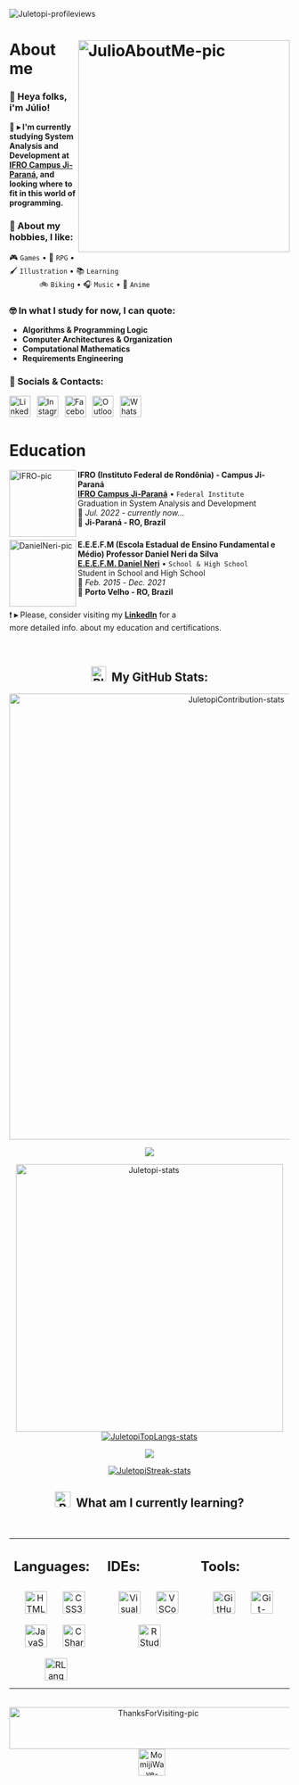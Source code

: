 <!--
❗ ➤ References used in this Repository:
🔗 • https://github.com/kyechan99/capsule-render
🔗 • https://github.com/antonkomarev/github-profile-views-counter
🔗 • https://github.com/DenverCoder1/custom-icon-badges
🔗 • https://github.com/DenverCoder1/github-readme-streak-stats
🔗 • https://github.com/Ashutosh00710/github-readme-activity-graph
🔗 • https://github.com/anuraghazra/github-readme-stats
🔗 • https://github.com/alexandresanlim/Badges4-README.md-Profile
🔗 • https://profilepicturemaker.com
🔗 • https://devicon.dev
🔗 • https://shields.io
🔗 • https://emoji.gg
🔗 • https://getemoji.com
-->

<img align="left" src="https://komarev.com/ghpvc/?username=juletopi&color=ee3d3d" alt="Juletopi-profileviews"><div>
<br>

<!-- ABOUT ME -->

# <a href="https://github.com/juletopi/juletopi/blob/main/Assets/Images/JulioMe-pic.png"><img align="right" src="https://user-images.githubusercontent.com/76459155/199651836-02f5d580-6203-410e-be99-6c61765fd45c.png" align="left" width="380" alt="JulioAboutMe-pic"/></a> About me

<div align="left">

### 👋 Heya folks, i'm Júlio!
 
🌱 **▸ I'm currently studying System Analysis and \
Development at [**IFRO Campus Ji-Paraná**](https://portal.ifro.edu.br/ji-parana), and \
looking where to fit in this world of programming.**
 
### 👾 About my hobbies, I like:

🎮 `Games` • 🎲 `RPG` • 🖌️ `Illustration` • 📚 `Learning` \
&#8199;&#8199;&#8199;&#8199;&#8199;&#8196; 🚲 `Biking` • 🎧 `Music` • 🍜 `Anime`
 
### 🤓 In what I study for now, I can quote:
 
- **Algorithms & Programming Logic**
- **Computer Architectures & Organization**
- **Computational Mathematics**
- **Requirements Engineering**

### 💬 Socials & Contacts:

<a href="https://www.linkedin.com/in/julio-cezar-pereira-camargo/"><img src="https://cdn.jsdelivr.net/gh/devicons/devicon/icons/linkedin/linkedin-original.svg" width="38" height="38" alt="LinkedIn-icon"></a>&nbsp;&nbsp;
<a href="https://www.instagram.com/juletopi/"><img src="https://cdn3.emoji.gg/emojis/6333-instagram.png" width="38" height="38" alt="Instagram-icon"></a>&nbsp;&nbsp;
<a href="https://www.facebook.com/profile.php?id=100006955867774"><img src="https://cdn.jsdelivr.net/gh/devicons/devicon/icons/facebook/facebook-original.svg" width="38" height="38" alt="Facebook-icon"></a>&nbsp;&nbsp;
<a href="mailto:juliocezarpvh@hotmail.com"><img src="https://pngimg.com/uploads/email/email_PNG100738.png" width="38" height="38" alt="Outlook-icon"></a>&nbsp;&nbsp;
<a href="http://api.whatsapp.com/send?phone=5569993606894"><img src="https://cdn3.emoji.gg/emojis/6158-whatsapp.png" width="38" height="38" alt="WhatsApp-icon"></a>&nbsp;&nbsp;
</div>

<!-- EDUCATION -->

# Education

<a href="https://github.com/juletopi/juletopi/blob/main/Assets/Images/IFRO-pic.png"><img align="left" src="https://user-images.githubusercontent.com/76459155/198151574-4e290036-3ac2-46e1-a211-2f2eb25e9495.png" width="120" height="120" alt="IFRO-pic"/></a>

**IFRO (Instituto Federal de Rondônia) - Campus Ji-Paraná** \
[**IFRO Campus Ji-Paraná**](https://portal.ifro.edu.br/ji-parana/ji-parana) • `Federal Institute` \
Graduation in System Analysis and Development \
📆 <i>Jul. 2022</i> - <i>currently now...</i> \
📍 **Ji-Paraná - RO, Brazil**
<br>

###

<a href="https://github.com/juletopi/juletopi/blob/main/Assets/Images/DanielNeri-pic.png"><img align="left" src="https://user-images.githubusercontent.com/76459155/198151731-1b0a789e-8435-4702-a7c4-1e2915917c4c.png" width="120" height="120" alt="DanielNeri-pic"/></a>

**E.E.E.F.M (Escola Estadual de Ensino Fundamental e Médio) Professor Daniel Neri da Silva** \
[**E.E.E.F.M. Daniel Neri**](https://www.melhorescola.com.br/escola/eeefm-professor-daniel-neri-da-silva) • `School & High School` \
Student in School and High School \
📆 <i>Feb. 2015</i> - <i>Dec. 2021</i> \
📍 **Porto Velho - RO, Brazil**
<br>

###

❗ **▸** Please, consider visiting my [**LinkedIn**](https://www.linkedin.com/in/julio-cezar-pereira-camargo/) for a \
more detailed info. about my education and certifications.
</div>
<br>

<!-- STATS -->

<div align="center">
 
## <a href="https://emoji.gg/emoji/3716-blurple-github"><img src="https://cdn3.emoji.gg/emojis/3716-blurple-github.png" width="27" height="27" alt="BlurpleGithub-emoji"></a>&#160; My GitHub Stats:

<a href="#"><img src="https://activity-graph.herokuapp.com/graph?username=juletopi&bg_color=0e1118&hide_border=true&custom_title=Contribution%20Graph&area=true&area_color=e73737&title_color=e73737&line=e73737&point=e73737&theme=high-contrast" width="800" alt="JuletopiContribution-stats"></a>

<img align="center" src="https://capsule-render.vercel.app/api?type=rect&color=da2828&height=3&section=header&%20render">

<a href="#"><img src="https://github-readme-stats.vercel.app/api?username=juletopi&show_icons=true&count_private=true&include_all_commits=true&theme=codeSTACKr&title_color=e73737&icon_color=e73737&border_color=0d1017&bg_color=0e1118" width="480" alt="Juletopi-stats"></a>
<a href="#"><img src="https://github-readme-stats.vercel.app/api/top-langs/?username=juletopi&layout=default&langs_count=7&theme=codeSTACKr&title_color=e73737&icon_color=e73737&border_color=0e1118&bg_color=0e1118" alt="JuletopiTopLangs-stats"></a>

<img align="center" src="https://capsule-render.vercel.app/api?type=rect&color=da2828&height=3&section=header&%20render">

<a href="#"><img src="https://github-readme-streak-stats.herokuapp.com/?user=juletopi&theme=dark&ring=e73737&currStreakNum=ffffff&fire=eaa532&currStreakLabel=eaa532&hide_border=true&background=0E1118" alt="JuletopiStreak-stats"></a>
</div>

<!-- LEARNING -->

<div align="center">

## <a href="https://emoji.gg/emoji/3468_book_n_quill"><img src="https://cdn3.emoji.gg/emojis/3468_book_n_quill.png" width="28" height="28" alt="BooknQuill-emoji"></a>&#160; What am I currently learning?
<br>

<table><tr><td valign="top" width="33%">

## Languages:
<div align="center">  
<a href="https://en.wikipedia.org/wiki/HTML5" target="_blank"><img style="margin: 10px" src="https://cdn.jsdelivr.net/gh/devicons/devicon/icons/html5/html5-original.svg" alt="HTML5-icon" height="40" /></a>&nbsp;
<a href="https://www.w3schools.com/css/" target="_blank"><img style="margin: 10px" src="https://cdn.jsdelivr.net/gh/devicons/devicon/icons/css3/css3-original.svg" alt="CSS3-icon" height="40" /></a>&nbsp;
<a href="https://www.javascript.com/" target="_blank"><img style="margin: 10px" src="https://profilinator.rishav.dev/skills-assets/javascript-original.svg" alt="JavaScript-icon" height="40" /></a>&nbsp;
<a href="https://docs.microsoft.com/en-us/dotnet/csharp/" target="_blank"><img style="margin: 10px" src="https://profilinator.rishav.dev/skills-assets/csharp-original.svg" alt="CSharp-icon" height="40" /></a>&nbsp;
<a href="https://en.wikipedia.org/wiki/R_(programming_language)" target="_blank"><img style="margin: 10px" src="https://cdn.jsdelivr.net/gh/devicons/devicon/icons/r/r-original.svg" alt="RLanguage-icon" height="40" /></a>
</div>

</td><td valign="top" width="33%">

## IDEs:  
<div align="center">
<a href="https://en.wikipedia.org/wiki/Visual_Studio" target="_blank"><img style="margin: 10px" src="https://cdn.jsdelivr.net/gh/devicons/devicon/icons/visualstudio/visualstudio-plain.svg" alt="VisualStudio-icon" height="40" /></a>&nbsp;
<a href="https://en.wikipedia.org/wiki/Visual_Studio_Code" target="_blank"><img style="margin: 10px" src="https://cdn.jsdelivr.net/gh/devicons/devicon/icons/vscode/vscode-original.svg" alt="VSCode-icon" height="40" /></a>&nbsp;
<a href="https://en.wikipedia.org/wiki/RStudio" target="_blank"><img style="margin: 10px" src="https://cdn.jsdelivr.net/gh/devicons/devicon/icons/rstudio/rstudio-original.svg" alt="RStudio-icon" height="40" /></a>
</div>

</td><td valign="top" width="33%">

## Tools:
<div align="center">
<a href="https://en.wikipedia.org/wiki/GitHub" target="_blank"><img style="margin: 10px" src="https://cdn3.emoji.gg/emojis/3716-blurple-github.png" alt="GitHub-icon" height="40" /></a>&nbsp;
<a href="https://en.wikipedia.org/wiki/Git" target="_blank"><img style="margin: 10px" src="https://cdn.jsdelivr.net/gh/devicons/devicon/icons/git/git-original.svg" alt="Git-icon" height="40" /></a>
</div>

</td></tr></table>  

<br/>

<div align="center">
<a href="https://user-images.githubusercontent.com/76459155/190626822-07db797b-c700-49ba-acc6-9dbcc32ef235.png"><img align="center" src="https://user-images.githubusercontent.com/76459155/189621564-f03a3dc6-3ef8-404e-8bfc-17815b409f2a.png" align="center" width="520" height="75" alt="ThanksForVisiting-pic" /></a> &#8196; <a href="https://emoji.gg/emoji/1564-momijiwave"><img src="https://cdn3.emoji.gg/emojis/1564-momijiwave.png" width="48" height="48" alt="MomijiWave-emoji"></a>
</div>
